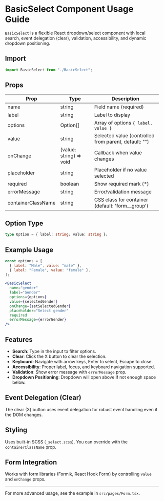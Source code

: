 # BasicSelect Component Usage Guide

`BasicSelect` is a flexible React dropdown/select component with local search, event delegation (clear), validation, accessibility, and dynamic dropdown positioning.

## Import
```jsx
import BasicSelect from "./BasicSelect";
```

## Props
| Prop                | Type                        | Description                                                      |
|---------------------|-----------------------------|------------------------------------------------------------------|
| name                | string                      | Field name (required)                                            |
| label               | string                      | Label to display                                                 |
| options             | Option[]                    | Array of options `{ label, value }`                              |
| value               | string                      | Selected value (controlled from parent, default: "")             |
| onChange            | (value: string) => void     | Callback when value changes                                      |
| placeholder         | string                      | Placeholder if no value selected                                 |
| required            | boolean                     | Show required mark (*)                                           |
| errorMessage        | string                      | Error/validation message                                         |
| containerClassName  | string                      | CSS class for container (default: 'form__group')                 |

## Option Type
```ts
type Option = { label: string; value: string };
```

## Example Usage
```jsx
const options = [
  { label: "Male", value: "male" },
  { label: "Female", value: "female" },
];

<BasicSelect
  name="gender"
  label="Gender"
  options={options}
  value={selectedGender}
  onChange={setSelectedGender}
  placeholder="Select gender"
  required
  errorMessage={errorGender}
/>
```

## Features
- **Search**: Type in the input to filter options.
- **Clear**: Click the X button to clear the selection.
- **Keyboard**: Navigate with arrow keys, Enter to select, Escape to close.
- **Accessibility**: Proper label, focus, and keyboard navigation supported.
- **Validation**: Show error message with `errorMessage` prop.
- **Dropdown Positioning**: Dropdown will open above if not enough space below.

## Event Delegation (Clear)
The clear (X) button uses event delegation for robust event handling even if the DOM changes.

## Styling
Uses built-in SCSS (`_select.scss`). You can override with the `containerClassName` prop.

## Form Integration
Works with form libraries (Formik, React Hook Form) by controlling `value` and `onChange` props.

---
For more advanced usage, see the example in `src/pages/Form.tsx`.
